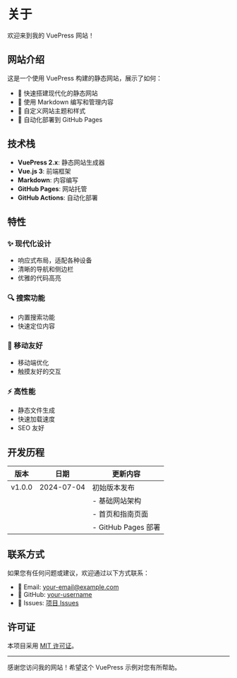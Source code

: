 # 关于

欢迎来到我的 VuePress 网站！

## 网站介绍

这是一个使用 VuePress 构建的静态网站，展示了如何：

- 🚀 快速搭建现代化的静态网站
- 📝 使用 Markdown 编写和管理内容
- 🎨 自定义网站主题和样式
- 🔄 自动化部署到 GitHub Pages

## 技术栈

- **VuePress 2.x**: 静态网站生成器
- **Vue.js 3**: 前端框架
- **Markdown**: 内容编写
- **GitHub Pages**: 网站托管
- **GitHub Actions**: 自动化部署

## 特性

### ✨ 现代化设计
- 响应式布局，适配各种设备
- 清晰的导航和侧边栏
- 优雅的代码高亮

### 🔍 搜索功能
- 内置搜索功能
- 快速定位内容

### 📱 移动友好
- 移动端优化
- 触摸友好的交互

### ⚡ 高性能
- 静态文件生成
- 快速加载速度
- SEO 友好

## 开发历程

| 版本 | 日期 | 更新内容 |
|------|------|----------|
| v1.0.0 | 2024-07-04 | 初始版本发布 |
| | | - 基础网站架构 |
| | | - 首页和指南页面 |
| | | - GitHub Pages 部署 |

## 联系方式

如果您有任何问题或建议，欢迎通过以下方式联系：

- 📧 Email: your-email@example.com
- 🐙 GitHub: [your-username](https://github.com/your-username)
- 💬 Issues: [项目 Issues](https://github.com/your-username/page/issues)

## 许可证

本项目采用 [MIT 许可证](https://opensource.org/licenses/MIT)。

---

感谢您访问我的网站！希望这个 VuePress 示例对您有所帮助。
